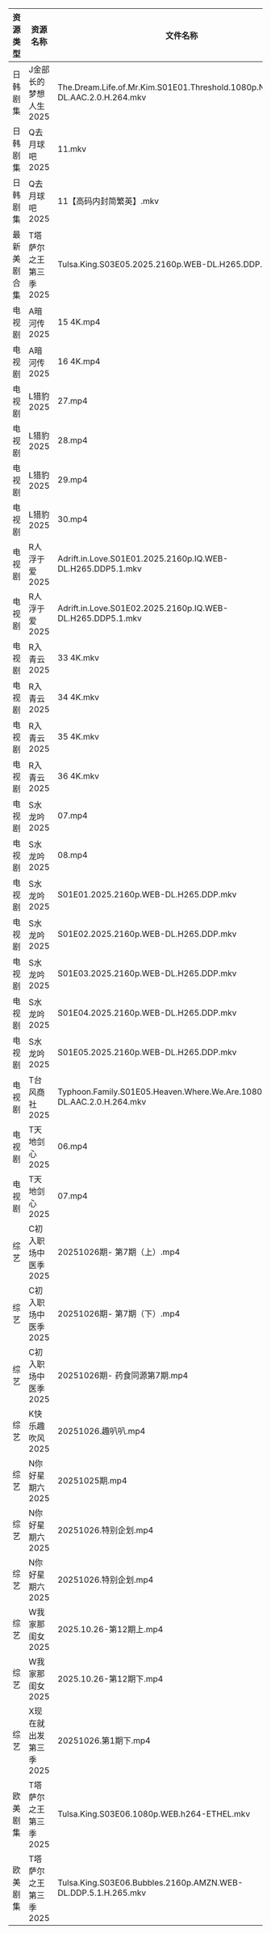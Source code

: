 | 资源类型   | 资源名称          | 文件名称                                                                        | 分享链接                                 | 更新时间                |
| ------ | ------------- | --------------------------------------------------------------------------- | ------------------------------------ | ------------------- |
| 日韩剧集   | J金部长的梦想人生2025 | The.Dream.Life.of.Mr.Kim.S01E01.Threshold.1080p.NF.WEB-DL.AAC.2.0.H.264.mkv | https://pan.quark.cn/s/864a5e90b0c6  | 2025-10-26 16:21:32 |
| 日韩剧集   | Q去月球吧2025     | 11.mkv                                                                      | https://pan.quark.cn/s/a1632c441381  | 2025-10-26 12:23:08 |
| 日韩剧集   | Q去月球吧2025     | 11【高码内封简繁英】.mkv                                                             | https://pan.quark.cn/s/a1632c441381  | 2025-10-26 12:23:12 |
| 最新美剧合集 | T塔萨尔之王第三季2025 | Tulsa.King.S03E05.2025.2160p.WEB-DL.H265.DDP.5.1.mkv                        | https://www.alipan.com/s/RhzF6QH9pnB | 2025-10-26 18:04:02 |
| 电视剧    | A暗河传2025      | 15 4K.mp4                                                                   | https://www.alipan.com/s/h2Y2d4BMiik | 2025-10-26 16:03:15 |
| 电视剧    | A暗河传2025      | 16 4K.mp4                                                                   | https://www.alipan.com/s/h2Y2d4BMiik | 2025-10-26 16:03:14 |
| 电视剧    | L猎豹2025       | 27.mp4                                                                      | https://www.alipan.com/s/XWdZ5WKRyHt | 2025-10-26 21:03:39 |
| 电视剧    | L猎豹2025       | 28.mp4                                                                      | https://www.alipan.com/s/XWdZ5WKRyHt | 2025-10-26 21:03:39 |
| 电视剧    | L猎豹2025       | 29.mp4                                                                      | https://www.alipan.com/s/XWdZ5WKRyHt | 2025-10-26 21:03:38 |
| 电视剧    | L猎豹2025       | 30.mp4                                                                      | https://www.alipan.com/s/XWdZ5WKRyHt | 2025-10-26 21:03:37 |
| 电视剧    | R人浮于爱2025     | Adrift.in.Love.S01E01.2025.2160p.IQ.WEB-DL.H265.DDP5.1.mkv                  | https://pan.quark.cn/s/68f47e70fbe6  | 2025-10-26 16:23:35 |
| 电视剧    | R人浮于爱2025     | Adrift.in.Love.S01E02.2025.2160p.IQ.WEB-DL.H265.DDP5.1.mkv                  | https://pan.quark.cn/s/68f47e70fbe6  | 2025-10-26 16:23:31 |
| 电视剧    | R入青云2025      | 33 4K.mkv                                                                   | https://www.alipan.com/s/7kV94cu2ZMy | 2025-10-26 18:03:42 |
| 电视剧    | R入青云2025      | 34 4K.mkv                                                                   | https://www.alipan.com/s/7kV94cu2ZMy | 2025-10-26 18:03:42 |
| 电视剧    | R入青云2025      | 35 4K.mkv                                                                   | https://www.alipan.com/s/7kV94cu2ZMy | 2025-10-26 18:03:41 |
| 电视剧    | R入青云2025      | 36 4K.mkv                                                                   | https://www.alipan.com/s/7kV94cu2ZMy | 2025-10-26 18:03:41 |
| 电视剧    | S水龙吟2025      | 07.mp4                                                                      | https://www.alipan.com/s/6dPDkThbv1x | 2025-10-26 21:04:00 |
| 电视剧    | S水龙吟2025      | 08.mp4                                                                      | https://www.alipan.com/s/6dPDkThbv1x | 2025-10-26 21:03:59 |
| 电视剧    | S水龙吟2025      | S01E01.2025.2160p.WEB-DL.H265.DDP.mkv                                       | https://www.alipan.com/s/6dPDkThbv1x | 2025-10-26 21:03:58 |
| 电视剧    | S水龙吟2025      | S01E02.2025.2160p.WEB-DL.H265.DDP.mkv                                       | https://www.alipan.com/s/6dPDkThbv1x | 2025-10-26 21:03:58 |
| 电视剧    | S水龙吟2025      | S01E03.2025.2160p.WEB-DL.H265.DDP.mkv                                       | https://www.alipan.com/s/6dPDkThbv1x | 2025-10-26 21:03:57 |
| 电视剧    | S水龙吟2025      | S01E04.2025.2160p.WEB-DL.H265.DDP.mkv                                       | https://www.alipan.com/s/6dPDkThbv1x | 2025-10-26 21:03:57 |
| 电视剧    | S水龙吟2025      | S01E05.2025.2160p.WEB-DL.H265.DDP.mkv                                       | https://www.alipan.com/s/6dPDkThbv1x | 2025-10-26 21:03:56 |
| 电视剧    | T台风商社2025     | Typhoon.Family.S01E05.Heaven.Where.We.Are.1080p.NF.WEB-DL.AAC.2.0.H.264.mkv | https://pan.quark.cn/s/40f858c07981  | 2025-10-26 01:23:45 |
| 电视剧    | T天地剑心2025     | 06.mp4                                                                      | https://www.alipan.com/s/da1XqYJmDWM | 2025-10-26 19:04:03 |
| 电视剧    | T天地剑心2025     | 07.mp4                                                                      | https://www.alipan.com/s/da1XqYJmDWM | 2025-10-26 19:04:02 |
| 综艺     | C初入职场中医季2025  | 20251026期- 第7期（上）.mp4                                                       | https://pan.quark.cn/s/869074432f49  | 2025-10-26 16:18:30 |
| 综艺     | C初入职场中医季2025  | 20251026期- 第7期（下）.mp4                                                       | https://pan.quark.cn/s/869074432f49  | 2025-10-26 16:18:37 |
| 综艺     | C初入职场中医季2025  | 20251026期- 药食同源第7期.mp4                                                      | https://pan.quark.cn/s/869074432f49  | 2025-10-26 16:18:34 |
| 综艺     | K快乐趣吹风2025    | 20251026.趣叭叭.mp4                                                            | https://pan.quark.cn/s/2e73ee655d53  | 2025-10-26 16:29:26 |
| 综艺     | N你好星期六2025    | 20251025期.mp4                                                               | https://www.alipan.com/s/g3wrHTFCcWV | 2025-10-26 00:04:35 |
| 综艺     | N你好星期六2025    | 20251026.特别企划.mp4                                                           | https://pan.quark.cn/s/7470ba1e3c80  | 2025-10-26 16:30:06 |
| 综艺     | N你好星期六2025    | 20251026.特别企划.mp4                                                           | https://www.alipan.com/s/g3wrHTFCcWV | 2025-10-26 18:04:39 |
| 综艺     | W我家那闺女2025    | 2025.10.26-第12期上.mp4                                                        | https://pan.quark.cn/s/382e9ca0c203  | 2025-10-26 16:31:51 |
| 综艺     | W我家那闺女2025    | 2025.10.26-第12期下.mp4                                                        | https://pan.quark.cn/s/382e9ca0c203  | 2025-10-26 16:31:55 |
| 综艺     | X现在就出发第三季2025 | 20251026.第1期下.mp4                                                           | https://pan.quark.cn/s/857fd8309a69  | 2025-10-26 12:32:31 |
| 欧美剧集   | T塔萨尔之王第三季2025 | Tulsa.King.S03E06.1080p.WEB.h264-ETHEL.mkv                                  | https://pan.quark.cn/s/cee11768a3f4  | 2025-10-26 16:24:32 |
| 欧美剧集   | T塔萨尔之王第三季2025 | Tulsa.King.S03E06.Bubbles.2160p.AMZN.WEB-DL.DDP.5.1.H.265.mkv               | https://pan.quark.cn/s/cee11768a3f4  | 2025-10-26 16:24:28 |
